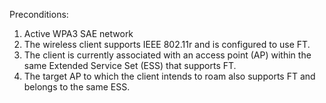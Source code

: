 Preconditions:
1. Active WPA3 SAE network
2. The wireless client supports IEEE 802.11r and is configured to use FT.
3. The client is currently associated with an access point (AP) within the same Extended Service Set (ESS) that supports FT.
4. The target AP to which the client intends to roam also supports FT and belongs to the same ESS.
